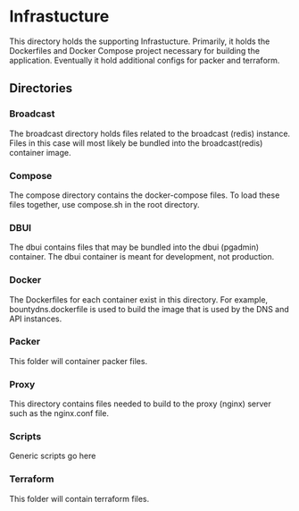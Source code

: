 # Infrastucture

This directory holds the supporting Infrastucture. Primarily, it holds the Dockerfiles and Docker Compose project necessary for building the application. Eventually it hold additional configs for packer and terraform.

## Directories

### Broadcast

The broadcast directory holds files related to the broadcast (redis) instance. Files in this case will most likely be bundled into the broadcast(redis) container image.

### Compose

The compose directory contains the docker-compose files. To load these files together, use compose.sh in the root directory.

### DBUI

The dbui contains files that may be bundled into the dbui (pgadmin) container. The dbui container is meant for development, not production.

### Docker

The Dockerfiles for each container exist in this directory. For example, bountydns.dockerfile is used to build the image that is used by the DNS and API instances.

### Packer

This folder will container packer files.

### Proxy

This directory contains files needed to build to the proxy (nginx) server such as the nginx.conf file.

### Scripts

Generic scripts go here

### Terraform

This folder will contain terraform files.
